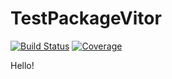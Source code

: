 # TestPackageVitor

[![Build Status](https://github.com/vitorfarinhaluz/TestPackageVitor.jl/actions/workflows/CI.yml/badge.svg?branch=main)](https://github.com/vitorfarinhaluz/TestPackageVitor.jl/actions/workflows/CI.yml?query=branch%3Amain)
[![Coverage](https://codecov.io/gh/vitorfarinhaluz/TestPackageVitor.jl/branch/master/graph/badge.svg)](https://codecov.io/gh/vitorfarinhaluz/TestPackageVitor.jl)

Hello!